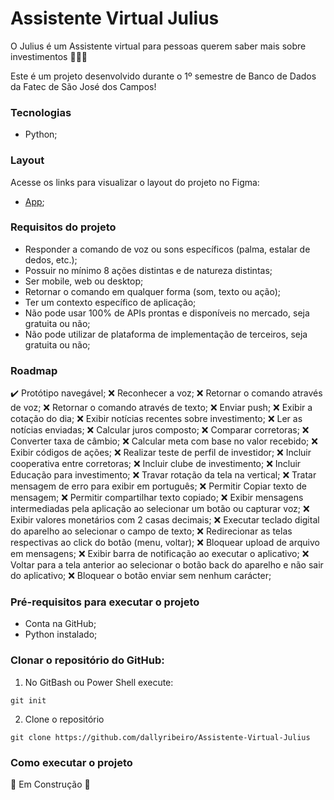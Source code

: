 # Assistente Virtual Julius
O Julius é um Assistente virtual para pessoas querem saber mais sobre investimentos :money_with_wings::money_with_wings::money_with_wings:

Este é um projeto desenvolvido durante o 1º semestre de Banco de Dados da Fatec de São José dos Campos!


### Tecnologias
- Python;


### Layout
Acesse os links para visualizar o layout do projeto no Figma:
- [App](https://www.figma.com/proto/q7JuCB5NJFwRAlTSNgqDxO/Julius?node-id=89%3A442&viewport=317%2C-67%2C0.14545896649360657&scaling=scale-down);


### Requisitos do projeto
- Responder a comando de voz ou sons específicos (palma, estalar de dedos, etc.);
- Possuir no mínimo 8 ações distintas e de natureza distintas;
- Ser mobile, web ou desktop;
- Retornar o comando em qualquer forma (som, texto ou ação);
- Ter um contexto específico de aplicação;
- Não pode usar 100% de APIs prontas e disponíveis no mercado, seja gratuita ou não;
- Não pode utilizar de plataforma de implementação de terceiros, seja gratuita ou não;


### Roadmap
:heavy_check_mark: Protótipo navegável;
:x: Reconhecer a voz;
:x: Retornar o comando através de voz;
:x: Retornar o comando através de texto;
:x: Enviar push;
:x: Exibir a cotação do dia;
:x: Exibir notícias recentes sobre investimento;
:x: Ler as notícias enviadas;
:x: Calcular juros composto;
:x: Comparar corretoras;
:x: Converter taxa de câmbio;
:x: Calcular meta com base no valor recebido;
:x: Exibir códigos de ações;
:x: Realizar teste de perfil de investidor;
:x: Incluir cooperativa entre corretoras;
:x: Incluir clube de investimento;
:x: Incluir Educação para investimento;
:x: Travar rotação da tela na vertical;
:x: Tratar mensagem de erro para exibir em português;
:x: Permitir Copiar texto de mensagem;
:x: Permitir compartilhar texto copiado;
:x: Exibir mensagens intermediadas pela aplicação ao selecionar um botão ou capturar voz;
:x: Exibir valores monetários com 2 casas decimais;
:x: Executar teclado digital do aparelho ao selecionar o campo de texto;
:x: Redirecionar as telas respectivas ao click do botão (menu, voltar);
:x: Bloquear upload de arquivo em mensagens;
:x: Exibir barra de notificação ao executar o aplicativo;
:x: Voltar para a tela anterior ao selecionar o botão back do aparelho e não sair do aplicativo;
:x: Bloquear o botão enviar sem nenhum carácter;


### Pré-requisitos para executar o projeto
- Conta na GitHub;
- Python instalado;


### Clonar o repositório do GitHub:
1. No GitBash ou Power Shell execute:
```
git init
```
2. Clone o repositório
```
git clone https://github.com/dallyribeiro/Assistente-Virtual-Julius
```


### Como executar o projeto
:construction: Em Construção :construction:
